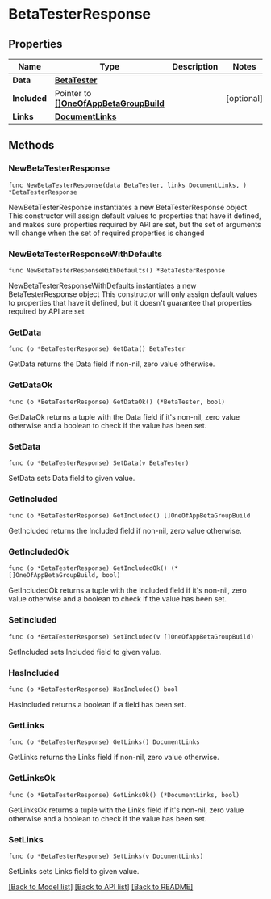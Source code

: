# BetaTesterResponse

## Properties

Name | Type | Description | Notes
------------ | ------------- | ------------- | -------------
**Data** | [**BetaTester**](BetaTester.md) |  | 
**Included** | Pointer to [**[]OneOfAppBetaGroupBuild**](OneOfAppBetaGroupBuild.md) |  | [optional] 
**Links** | [**DocumentLinks**](DocumentLinks.md) |  | 

## Methods

### NewBetaTesterResponse

`func NewBetaTesterResponse(data BetaTester, links DocumentLinks, ) *BetaTesterResponse`

NewBetaTesterResponse instantiates a new BetaTesterResponse object
This constructor will assign default values to properties that have it defined,
and makes sure properties required by API are set, but the set of arguments
will change when the set of required properties is changed

### NewBetaTesterResponseWithDefaults

`func NewBetaTesterResponseWithDefaults() *BetaTesterResponse`

NewBetaTesterResponseWithDefaults instantiates a new BetaTesterResponse object
This constructor will only assign default values to properties that have it defined,
but it doesn't guarantee that properties required by API are set

### GetData

`func (o *BetaTesterResponse) GetData() BetaTester`

GetData returns the Data field if non-nil, zero value otherwise.

### GetDataOk

`func (o *BetaTesterResponse) GetDataOk() (*BetaTester, bool)`

GetDataOk returns a tuple with the Data field if it's non-nil, zero value otherwise
and a boolean to check if the value has been set.

### SetData

`func (o *BetaTesterResponse) SetData(v BetaTester)`

SetData sets Data field to given value.


### GetIncluded

`func (o *BetaTesterResponse) GetIncluded() []OneOfAppBetaGroupBuild`

GetIncluded returns the Included field if non-nil, zero value otherwise.

### GetIncludedOk

`func (o *BetaTesterResponse) GetIncludedOk() (*[]OneOfAppBetaGroupBuild, bool)`

GetIncludedOk returns a tuple with the Included field if it's non-nil, zero value otherwise
and a boolean to check if the value has been set.

### SetIncluded

`func (o *BetaTesterResponse) SetIncluded(v []OneOfAppBetaGroupBuild)`

SetIncluded sets Included field to given value.

### HasIncluded

`func (o *BetaTesterResponse) HasIncluded() bool`

HasIncluded returns a boolean if a field has been set.

### GetLinks

`func (o *BetaTesterResponse) GetLinks() DocumentLinks`

GetLinks returns the Links field if non-nil, zero value otherwise.

### GetLinksOk

`func (o *BetaTesterResponse) GetLinksOk() (*DocumentLinks, bool)`

GetLinksOk returns a tuple with the Links field if it's non-nil, zero value otherwise
and a boolean to check if the value has been set.

### SetLinks

`func (o *BetaTesterResponse) SetLinks(v DocumentLinks)`

SetLinks sets Links field to given value.



[[Back to Model list]](../README.md#documentation-for-models) [[Back to API list]](../README.md#documentation-for-api-endpoints) [[Back to README]](../README.md)


